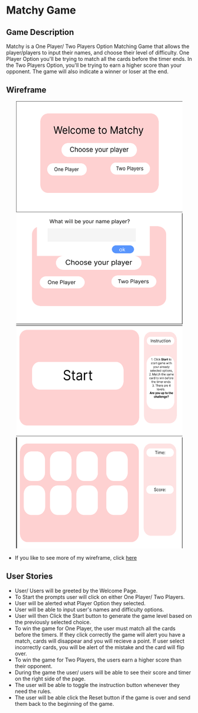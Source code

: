 # Matchy Game
## Game Description
Matchy is a One Player/ Two Players Option Matching Game that allows the player/players to input their names, and choose their level of difficulty. One Player Option you'll be trying to match all the cards before the timer ends. In the Two Players Option, you'll be trying to earn a higher score than your opponent. The game will also indicate a winner or loser at the end.
## Wireframe
<p align="center">
<img src ="images/readMeImages/WelcomePage.png" height="300px" width="450px">
<img src ="images/readMeImages/PromptPage.png" height="300px" width="450px">
<img src ="images/readMeImages/startPage.png" height="300px" width="450px">
<img src ="images/readMeImages/GamePage.png" height="300px" width="450px">
</p>

* If you like to see more of my wireframe, click [here](https://www.figma.com/file/hnNus3wYFm4CGsplWfH2h3/Matchy-Game-Wireframe?node-id=0%3A1)

## User Stories
* User/ Users will be greeted by the Welcome Page.
* To Start the prompts user will click on either One Player/ Two Players.
* User will be alerted what Player Option they selected.
* User will be able to input user's names and difficulty options.
* User will then Click the Start button to generate the game level based on the previously selected choice.
* To win the game for One Player, the user must match all the cards before the timers. If they click correctly the game will alert you have a match, cards will disappear and you will recieve a point. If user select incorrectly cards, you will be alert of the mistake and the card will flip over. 
* To win the game for Two Players, the users earn a higher score than their opponent. 
* During the game the user/ users will be able to see their score and timer on the right side of the page.
* The user will be able to toggle the instruction button whenever they need the rules.
* The user will be able click the Reset button if the game is over and send them back to the beginning of the game.
